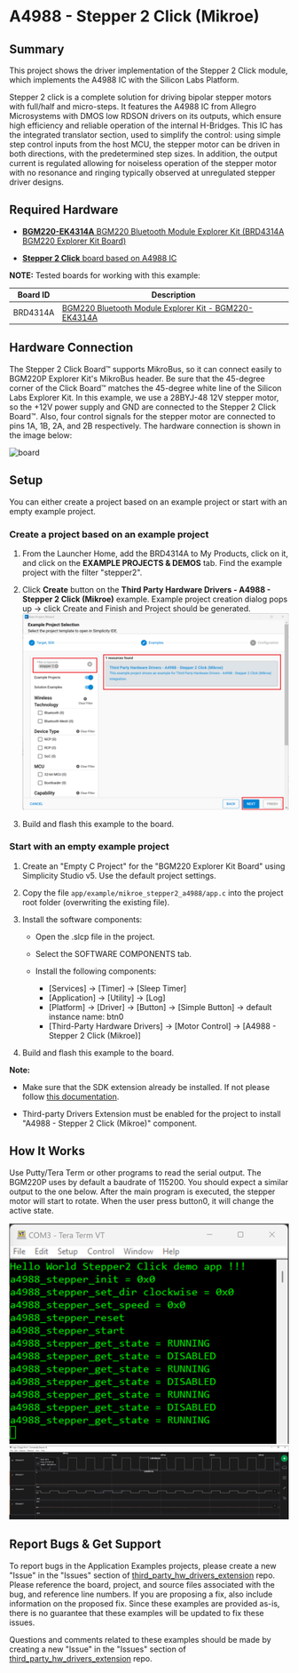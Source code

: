# A4988 - Stepper 2 Click (Mikroe) #

## Summary ##

This project shows the driver implementation of the Stepper 2 Click module, which implements the A4988 IC with the Silicon Labs Platform.

Stepper 2 click is a complete solution for driving bipolar stepper motors with full/half and micro-steps. It features the A4988 IC from Allegro Microsystems with DMOS low RDSON drivers on its outputs, which ensure high efficiency and reliable operation of the internal H-Bridges. This IC has the integrated translator section, used to simplify the control: using simple step control inputs from the host MCU, the stepper motor can be driven in both directions, with the predetermined step sizes. In addition, the output current is regulated allowing for noiseless operation of the stepper motor with no resonance and ringing typically observed at unregulated stepper driver designs.

## Required Hardware ##

- [**BGM220-EK4314A** BGM220 Bluetooth Module Explorer Kit (BRD4314A BGM220 Explorer Kit Board)](https://www.silabs.com/development-tools/wireless/bluetooth/bgm220-explorer-kit)

- [**Stepper 2 Click** board based on A4988 IC](https://www.mikroe.com/stepper-2-click)

**NOTE:**
Tested boards for working with this example:

| Board ID | Description  |
| ---------------------- | ------ |
| BRD4314A | [BGM220 Bluetooth Module Explorer Kit - BGM220-EK4314A](https://www.silabs.com/development-tools/wireless/bluetooth/bgm220-explorer-kit?tab=overview)  |

## Hardware Connection ##

The Stepper 2 Click Board™ supports MikroBus, so it can connect easily to BGM220P Explorer Kit's MikroBus header. Be sure that the 45-degree corner of the Click Board™ matches the 45-degree white line of the Silicon Labs Explorer Kit. In this example, we use a 28BYJ-48 12V stepper motor, so the +12V power supply and GND are connected to the Stepper 2 Click Board™. Also, four control signals for the stepper motor are connected to pins 1A, 1B, 2A, and 2B respectively. The hardware connection is shown in the image below:

![board](image/hardware_connection.png)

## Setup ##

You can either create a project based on an example project or start with an empty example project.

### Create a project based on an example project ###

1. From the Launcher Home, add the BRD4314A to My Products, click on it, and click on the **EXAMPLE PROJECTS & DEMOS** tab. Find the example project with the filter "stepper2".

2. Click **Create** button on the **Third Party Hardware Drivers - A4988 - Stepper 2 Click (Mikroe)** example. Example project creation dialog pops up -> click Create and Finish and Project should be generated.
![Create_example](image/create_example.png)

3. Build and flash this example to the board.

### Start with an empty example project ###

1. Create an "Empty C Project" for the "BGM220 Explorer Kit Board" using Simplicity Studio v5. Use the default project settings.

2. Copy the file `app/example/mikroe_stepper2_a4988/app.c` into the project root folder (overwriting the existing file).

3. Install the software components:

    - Open the .slcp file in the project.

    - Select the SOFTWARE COMPONENTS tab.

    - Install the following components:

        - [Services] → [Timer] → [Sleep Timer]
        - [Application] → [Utility] → [Log]
        - [Platform] → [Driver] → [Button] → [Simple Button] → default instance name: btn0
        - [Third-Party Hardware Drivers] → [Motor Control] → [A4988 - Stepper 2 Click (Mikroe)]
4. Build and flash this example to the board.

**Note:**

- Make sure that the SDK extension already be installed. If not please follow [this documentation](https://github.com/SiliconLabs/third_party_hw_drivers_extension/blob/master/README.md#how-to-add-to-simplicity-studio-ide).

- Third-party Drivers Extension must be enabled for the project to install "A4988 - Stepper 2 Click (Mikroe)" component.

## How It Works ##

Use Putty/Tera Term or other programs to read the serial output. The BGM220P uses by default a baudrate of 115200. You should expect a similar output to the one below. After the main program is executed, the stepper motor will start to rotate. When the user press button0, it will change the active state.

![logging_screen](image/log.png)
![pwm_signal](image/pwm.png)

## Report Bugs & Get Support ##

To report bugs in the Application Examples projects, please create a new "Issue" in the "Issues" section of [third_party_hw_drivers_extension](https://github.com/SiliconLabs/third_party_hw_drivers_extension) repo. Please reference the board, project, and source files associated with the bug, and reference line numbers. If you are proposing a fix, also include information on the proposed fix. Since these examples are provided as-is, there is no guarantee that these examples will be updated to fix these issues.

Questions and comments related to these examples should be made by creating a new "Issue" in the "Issues" section of [third_party_hw_drivers_extension](https://github.com/SiliconLabs/third_party_hw_drivers_extension) repo.
